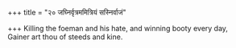 +++
title = "२० जघ्निर्वृत्रममित्रियं सस्निर्वाजं"

+++
Killing the foeman and his hate, and winning booty every day,  
     Gainer art thou of steeds and kine.